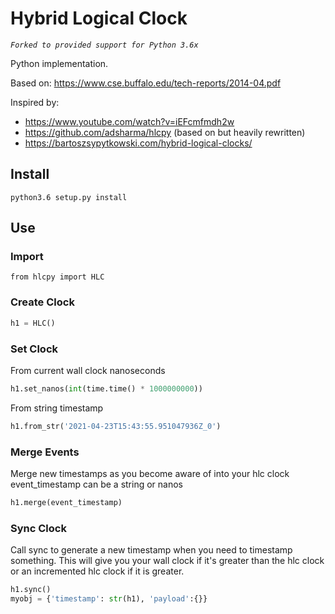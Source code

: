 # Hybrid Logical Clock

*`Forked to provided support for Python 3.6x`*

Python implementation.

Based on:
https://www.cse.buffalo.edu/tech-reports/2014-04.pdf

Inspired by:
  * https://www.youtube.com/watch?v=iEFcmfmdh2w
  * https://github.com/adsharma/hlcpy (based on but heavily rewritten)
  * https://bartoszsypytkowski.com/hybrid-logical-clocks/



## Install
`python3.6 setup.py install`

## Use
### Import
`from hlcpy import HLC`

### Create Clock
```python
h1 = HLC()
```

### Set Clock
From current wall clock nanoseconds
```python
h1.set_nanos(int(time.time() * 1000000000))
```

From string timestamp
```python
h1.from_str('2021-04-23T15:43:55.951047936Z_0')
```

### Merge Events
Merge new timestamps as you become aware of into your hlc clock
event_timestamp can be a string or nanos
```python
h1.merge(event_timestamp)
```

### Sync Clock
Call sync to generate a new timestamp when you need to timestamp something.
This will give you your wall clock if it's greater than the hlc clock or an
incremented hlc clock if it is greater.
```python
h1.sync()
myobj = {'timestamp': str(h1), 'payload':{}}
```


